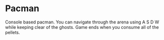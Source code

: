# Pacman
Console based pacman. You can navigate through the arena using A S D W while keeping clear of the ghosts. Game ends when you consume all of the pellets.
